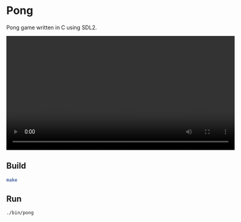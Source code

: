 # Pong

Pong game written in C using SDL2.

<video controls width="600">
  <source src="https://github.com/user-attachments/assets/0386e88d-0157-45e2-8e14-26fefc193609" type="video/mp4">
</video>

## Build

```bash
make
```

## Run

```bash
./bin/pong
```
